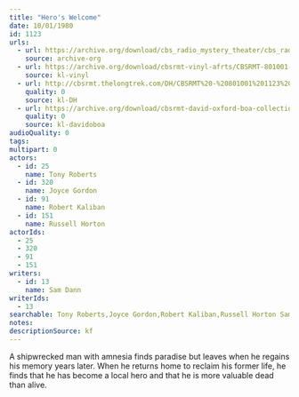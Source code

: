 ```yaml
---
title: "Hero's Welcome"
date: 10/01/1980
id: 1123
urls: 
  - url: https://archive.org/download/cbs_radio_mystery_theater/cbs_radio_mystery_theater-1101-1150.zip/cbs_radio_mystery_theater-1101-1150%2Fcbsrmt_1123_heros_welcome.mp3
    source: archive-org
  - url: https://archive.org/download/cbsrmt-vinyl-afrts/CBSRMT-801001-1123-Heros-Welcome_afrts.mp3
    source: kl-vinyl
  - url: http://cbsrmt.thelongtrek.com/DH/CBSRMT%20-%20801001%201123%20Hero%27s%20Welcome_dh.mp3
    quality: 0
    source: kl-DH
  - url: https://archive.org/download/cbsrmt-david-oxford-boa-collection/CBSRMT-801001-1123-Hero's-Welcome-(128-48)_WBBM-JE-{BoA}.mp3
    quality: 0
    source: kl-davidoboa
audioQuality: 0
tags: 
multipart: 0
actors:  
  - id: 25
    name: Tony Roberts  
  - id: 320
    name: Joyce Gordon  
  - id: 91
    name: Robert Kaliban  
  - id: 151
    name: Russell Horton
actorIds:  
  - 25  
  - 320  
  - 91  
  - 151
writers:  
  - id: 13
    name: Sam Dann
writerIds:  
  - 13
searchable: Tony Roberts,Joyce Gordon,Robert Kaliban,Russell Horton Sam Dann
notes: 
descriptionSource: kf
---
```

A shipwrecked man with amnesia finds paradise but leaves when he regains his memory years later. When he returns home to reclaim his former life, he finds that he has become a local hero and that he is more valuable dead than alive.